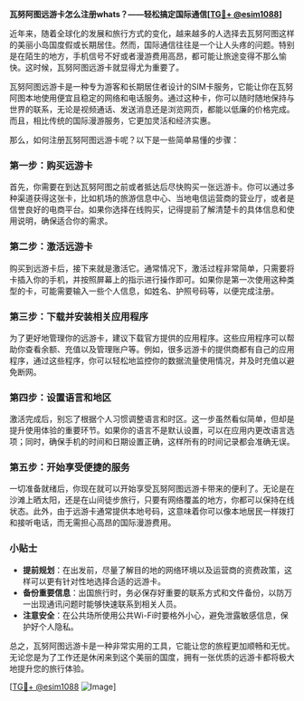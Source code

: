 **瓦努阿图远游卡怎么注册whats？——轻松搞定国际通信[[TG💪+ @esim1088](https://t.me/s/esim1088)]**

近年来，随着全球化的发展和旅行方式的变化，越来越多的人选择去瓦努阿图这样的美丽小岛国度假或长期居住。然而，国际通信往往是一个让人头疼的问题。特别是在陌生的地方，手机信号不好或者漫游费用高昂，都可能让旅途变得不那么愉快。这时候，瓦努阿图远游卡就显得尤为重要了。

瓦努阿图远游卡是一种专为游客和长期居住者设计的SIM卡服务，它能让你在瓦努阿图本地使用便宜且稳定的网络和电话服务。通过这种卡，你可以随时随地保持与世界的联系，无论是视频通话、发送消息还是浏览网页，都能以低廉的价格完成。而且，相比传统的国际漫游服务，它更加灵活和经济实惠。

那么，如何注册瓦努阿图远游卡呢？以下是一些简单易懂的步骤：

### 第一步：购买远游卡

首先，你需要在到达瓦努阿图之前或者抵达后尽快购买一张远游卡。你可以通过多种渠道获得这张卡，比如机场的旅游信息中心、当地电信运营商的营业厅，或者是信誉良好的电商平台。如果你选择在线购买，记得提前了解清楚卡的具体信息和使用说明，确保适合你的需求。

### 第二步：激活远游卡

购买到远游卡后，接下来就是激活它。通常情况下，激活过程非常简单，只需要将卡插入你的手机，并按照屏幕上的指示进行操作即可。如果你是第一次使用这种类型的卡，可能需要输入一些个人信息，如姓名、护照号码等，以便完成注册。

### 第三步：下载并安装相关应用程序

为了更好地管理你的远游卡，建议下载官方提供的应用程序。这些应用程序可以帮助你查看余额、充值以及管理账户等。例如，很多远游卡的提供商都有自己的应用程序，通过这些程序，你可以轻松地监控你的数据流量使用情况，并及时充值以避免断网。

### 第四步：设置语言和地区

激活完成后，别忘了根据个人习惯调整语言和时区。这一步虽然看似简单，但却是提升使用体验的重要环节。如果你的语言不是默认设置，可以在应用内更改语言选项；同时，确保手机的时间和日期设置正确，这样所有的时间记录都会准确无误。

### 第五步：开始享受便捷的服务

一切准备就绪后，你现在就可以开始享受瓦努阿图远游卡带来的便利了。无论是在沙滩上晒太阳，还是在山间徒步旅行，只要有网络覆盖的地方，你都可以保持在线状态。此外，由于远游卡通常提供本地号码，这意味着你可以像本地居民一样拨打和接听电话，而无需担心高昂的国际漫游费用。

### 小贴士

- **提前规划**：在出发前，尽量了解目的地的网络环境以及运营商的资费政策，这样可以更有针对性地选择合适的远游卡。
- **备份重要信息**：出国旅行时，务必保存好重要的联系方式和文件备份，以防万一出现通讯问题时能够快速联系到相关人员。
- **注意安全**：在公共场所使用公共Wi-Fi时要格外小心，避免泄露敏感信息，保护好个人隐私。

总之，瓦努阿图远游卡是一种非常实用的工具，它能让您的旅程更加顺畅和无忧。无论您是为了工作还是休闲来到这个美丽的国度，拥有一张优质的远游卡都将极大地提升您的旅行体验。

[[TG💪+ @esim1088](https://t.me/s/esim1088) ![Image](https://i.postimg.cc/4NQfJmqS/Snipaste-2025-05-13-00-14-12.png)]